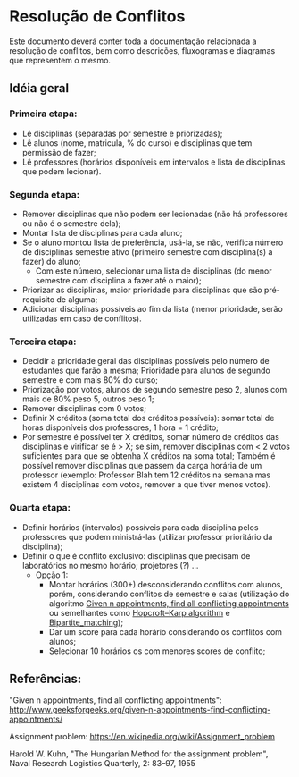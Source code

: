 # Resolução de Conflitos

Este documento deverá conter toda a documentação relacionada a resolução de conflitos, bem como descrições, fluxogramas e diagramas que representem o mesmo.

## Idéia geral

### Primeira etapa:
- Lê disciplinas (separadas por semestre e priorizadas);
- Lê alunos (nome, matricula, % do curso) e disciplinas que tem permissão de fazer;
- Lê professores (horários disponíveis em intervalos e lista de disciplinas que podem lecionar).

### Segunda etapa:
- Remover disciplinas que não podem ser lecionadas (não há professores ou não é o semestre dela);
- Montar lista de disciplinas para cada aluno;
- Se o aluno montou lista de preferência, usá-la, se não, verifica número de disciplinas semestre ativo (primeiro semestre com disciplina(s) a fazer) do aluno;
	- Com este número, selecionar uma lista de disciplinas (do menor semestre com disciplina a fazer até o maior);
- Priorizar as disciplinas, maior prioridade para disciplinas que são pré-requisito de alguma;
- Adicionar disciplinas possíveis ao fim da lista (menor prioridade, serão utilizadas em caso de conflitos).

### Terceira etapa:
- Decidir a prioridade geral das disciplinas possíveis pelo número de estudantes que farão a mesma; Prioridade para alunos de segundo semestre e com mais 80% do curso;
- Priorização por votos, alunos de segundo semestre peso 2, alunos com mais de 80% peso 5, outros peso 1;
- Remover disciplinas com 0 votos;
- Definir X créditos (soma total dos créditos possíveis): somar total de horas disponíveis dos professores, 1 hora = 1 crédito;
- Por semestre é possível ter X créditos, somar número de créditos das disciplinas e virificar se é > X; se sim, remover disciplinas com < 2 votos suficientes para que se obtenha X créditos na soma total; Também é possível remover disciplinas que passem da carga horária de um professor (exemplo: Professor Blah tem 12 créditos na semana mas existem 4 disciplinas com votos, remover a que tiver menos votos).

### Quarta etapa:
- Definir horários (intervalos) possíveis para cada disciplina pelos professores que podem ministrá-las (utilizar professor prioritário da disciplina);
- Definir o que é conflito exclusivo: disciplinas que precisam de laboratórios no mesmo horário; projetores (?) ...
	* Opção 1:
		- Montar horários (300+) desconsiderando conflitos com alunos, porém, considerando conflitos de semestre e salas (utilização do algoritmo [Given n appointments, find all conflicting appointments] ou semelhantes como [Hopcroft–Karp algorithm] e [Bipartite_matching]);
		- Dar um score para cada horário considerando os conflitos com alunos;
		- Selecionar 10 horários os com menores scores de conflito;



## Referências:

"Given n appointments, find all conflicting appointments": http://www.geeksforgeeks.org/given-n-appointments-find-conflicting-appointments/

[Hopcroft–Karp algorithm]: https://en.wikipedia.org/wiki/Hopcroft%E2%80%93Karp_algorithm

Assignment problem: https://en.wikipedia.org/wiki/Assignment_problem

Harold W. Kuhn, "The Hungarian Method for the assignment problem", Naval Research Logistics Quarterly, 2: 83–97, 1955

[Bipartite_matching]: https://en.wikipedia.org/wiki/Matching_(graph_theory)#Bipartite_matching

[Given n appointments, find all conflicting appointments]: http://www.geeksforgeeks.org/given-n-appointments-find-conflicting-appointments/

